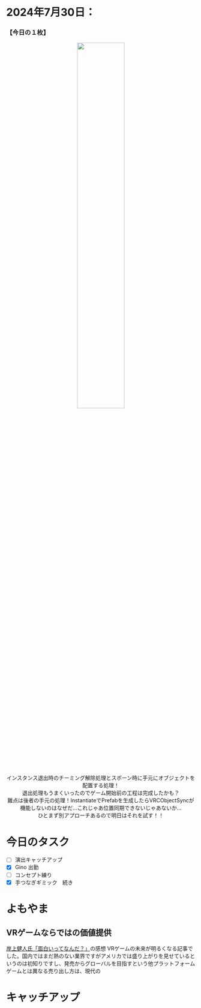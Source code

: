 # 2024年7月30日：
### 【今日の１枚】<br>
<p align="center">
  <img src="https://github.com/user-attachments/assets/67fdffb3-83e9-4941-8fde-5ca88b3d8ec0" width = 50%><br>
  インスタンス退出時のチーミング解除処理とスポーン時に手元にオブジェクトを配置する処理！<br>
  退出処理もうまくいったのでゲーム開始前の工程は完成したかも？<br>
  難点は後者の手元の処理！InstantiateでPrefabを生成したらVRCObjectSyncが機能しないのはなぜだ…これじゃあ位置同期できないじゃあないか…<br>
  ひとまず別アプローチあるので明日はそれを試す！！<br>
</p>

# 今日のタスク
- [ ] 演出キャッチアップ
- [x] Gino 出勤
- [ ] コンセプト練り
- [x] 手つなぎギミック　続き

# よもやま
## VRゲームならではの価値提供
[岸上健人氏「面白いってなんだ？」](https://note.com/tokimekishiken/n/nd3f0854cea64)の感想
VRゲームの未来が明るくなる記事でした。国内ではまだ熱のない業界ですがアメリカでは盛り上がりを見せているというのは初知りですし、発売からグローバルを目指すという他プラットフォームゲームとは異なる売り出し方は、現代の

# キャッチアップ

